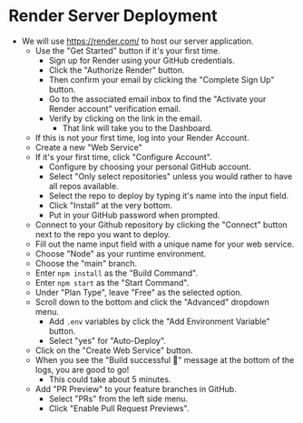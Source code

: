 # Render Server Deployment

- We will use <https://render.com/> to host our server application.
  - Use the "Get Started" button if it's your first time.
    - Sign up for Render using your GitHub credentials.
    - Click the "Authorize Render" button.
    - Then confirm your email by clicking the "Complete Sign Up" button.
    - Go to the associated email inbox to find the "Activate your Render account" verification email.
    - Verify by clicking on the link in the email.
      - That link will take you to the Dashboard.
  - If this is not your first time, log into your Render Account.
  - Create a new "Web Service"
  - If it's your first time, click "Configure Account".
    - Configure by choosing your personal GitHub account.
    - Select "Only select repositories" unless you would rather to have all repos available.
    - Select the repo to deploy by typing it's name into the input field.
    - Click "Install" at the very bottom.
    - Put in your GitHub password when prompted.
  - Connect to your Github repository by clicking the "Connect" button next to the repo you want to deploy.
  - Fill out the name input field with a unique name for your web service.
  - Choose "Node" as your runtime environment.
  - Choose the "main" branch.
  - Enter `npm install` as the "Build Command".
  - Enter `npm start` as the "Start Command".
  - Under "Plan Type", leave "Free" as the selected option.
  - Scroll down to the bottom and click the "Advanced" dropdown menu.
    - Add `.env` variables by click the "Add Environment Variable" button.
    - Select "yes" for "Auto-Deploy".
  - Click on the "Create Web Service" button.
  - When you see the "Build successful 🎉" message at the bottom of the logs, you are good to go!
    - This could take about 5 minutes.
  - Add "PR Preview" to your feature branches in GitHub.
    - Select "PRs" from the left side menu.
    - Click "Enable Pull Request Previews".